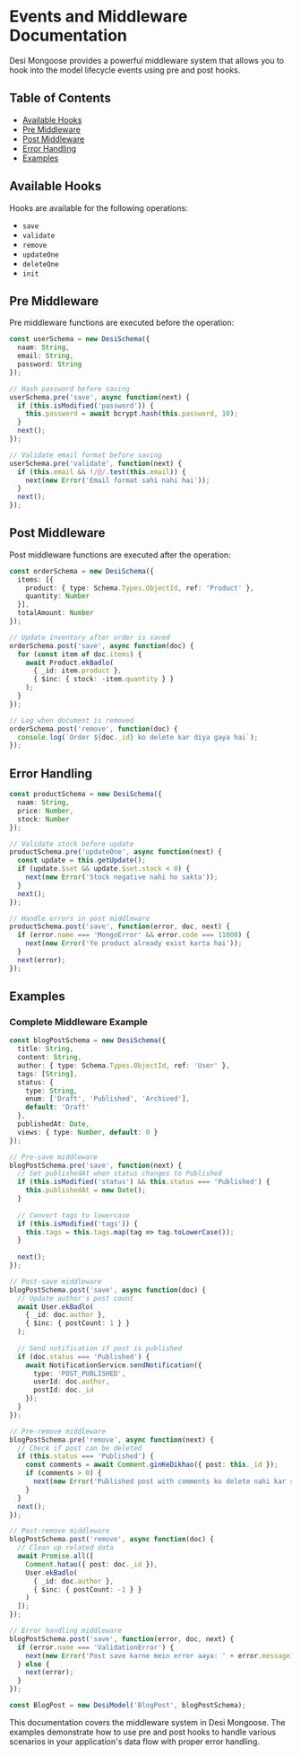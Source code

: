 # Events and Middleware Documentation

Desi Mongoose provides a powerful middleware system that allows you to hook into the model lifecycle events using pre and post hooks.

## Table of Contents
- [Available Hooks](#available-hooks)
- [Pre Middleware](#pre-middleware)
- [Post Middleware](#post-middleware)
- [Error Handling](#error-handling)
- [Examples](#examples)

## Available Hooks

Hooks are available for the following operations:
- `save`
- `validate`
- `remove`
- `updateOne`
- `deleteOne`
- `init`

## Pre Middleware

Pre middleware functions are executed before the operation:

```typescript
const userSchema = new DesiSchema({
  naam: String,
  email: String,
  password: String
});

// Hash password before saving
userSchema.pre('save', async function(next) {
  if (this.isModified('password')) {
    this.password = await bcrypt.hash(this.password, 10);
  }
  next();
});

// Validate email format before saving
userSchema.pre('validate', function(next) {
  if (this.email && !/@/.test(this.email)) {
    next(new Error('Email format sahi nahi hai'));
  }
  next();
});
```

## Post Middleware

Post middleware functions are executed after the operation:

```typescript
const orderSchema = new DesiSchema({
  items: [{
    product: { type: Schema.Types.ObjectId, ref: 'Product' },
    quantity: Number
  }],
  totalAmount: Number
});

// Update inventory after order is saved
orderSchema.post('save', async function(doc) {
  for (const item of doc.items) {
    await Product.ekBadlo(
      { _id: item.product },
      { $inc: { stock: -item.quantity } }
    );
  }
});

// Log when document is removed
orderSchema.post('remove', function(doc) {
  console.log(`Order ${doc._id} ko delete kar diya gaya hai`);
});
```

## Error Handling

```typescript
const productSchema = new DesiSchema({
  naam: String,
  price: Number,
  stock: Number
});

// Validate stock before update
productSchema.pre('updateOne', async function(next) {
  const update = this.getUpdate();
  if (update.$set && update.$set.stock < 0) {
    next(new Error('Stock negative nahi ho sakta'));
  }
  next();
});

// Handle errors in post middleware
productSchema.post('save', function(error, doc, next) {
  if (error.name === 'MongoError' && error.code === 11000) {
    next(new Error('Ye product already exist karta hai'));
  }
  next(error);
});
```

## Examples

### Complete Middleware Example

```typescript
const blogPostSchema = new DesiSchema({
  title: String,
  content: String,
  author: { type: Schema.Types.ObjectId, ref: 'User' },
  tags: [String],
  status: {
    type: String,
    enum: ['Draft', 'Published', 'Archived'],
    default: 'Draft'
  },
  publishedAt: Date,
  views: { type: Number, default: 0 }
});

// Pre-save middleware
blogPostSchema.pre('save', function(next) {
  // Set publishedAt when status changes to Published
  if (this.isModified('status') && this.status === 'Published') {
    this.publishedAt = new Date();
  }
  
  // Convert tags to lowercase
  if (this.isModified('tags')) {
    this.tags = this.tags.map(tag => tag.toLowerCase());
  }
  
  next();
});

// Post-save middleware
blogPostSchema.post('save', async function(doc) {
  // Update author's post count
  await User.ekBadlo(
    { _id: doc.author },
    { $inc: { postCount: 1 } }
  );
  
  // Send notification if post is published
  if (doc.status === 'Published') {
    await NotificationService.sendNotification({
      type: 'POST_PUBLISHED',
      userId: doc.author,
      postId: doc._id
    });
  }
});

// Pre-remove middleware
blogPostSchema.pre('remove', async function(next) {
  // Check if post can be deleted
  if (this.status === 'Published') {
    const comments = await Comment.ginKeDikhao({ post: this._id });
    if (comments > 0) {
      next(new Error('Published post with comments ko delete nahi kar sakte'));
    }
  }
  next();
});

// Post-remove middleware
blogPostSchema.post('remove', async function(doc) {
  // Clean up related data
  await Promise.all([
    Comment.hatao({ post: doc._id }),
    User.ekBadlo(
      { _id: doc.author },
      { $inc: { postCount: -1 } }
    )
  ]);
});

// Error handling middleware
blogPostSchema.post('save', function(error, doc, next) {
  if (error.name === 'ValidationError') {
    next(new Error('Post save karne mein error aaya: ' + error.message));
  } else {
    next(error);
  }
});

const BlogPost = new DesiModel('BlogPost', blogPostSchema);
```

This documentation covers the middleware system in Desi Mongoose. The examples demonstrate how to use pre and post hooks to handle various scenarios in your application's data flow with proper error handling.